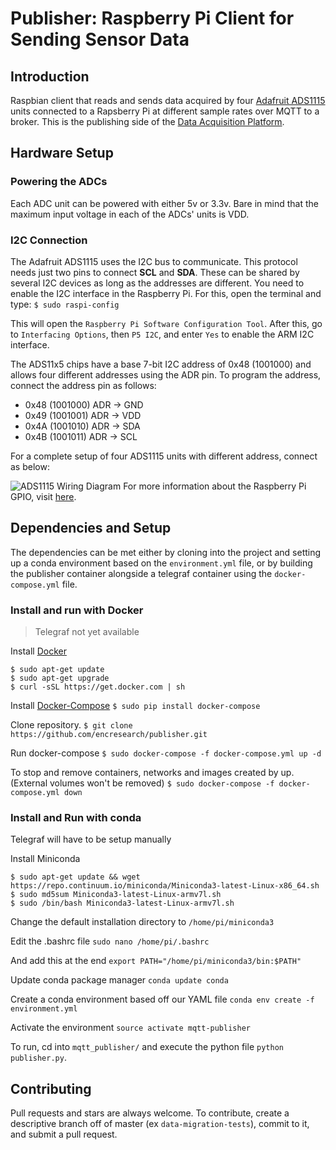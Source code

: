 # Publisher: Raspberry Pi Client for Sending Sensor Data

## Introduction
Raspbian client that reads and sends data acquired by four [Adafruit ADS1115](https://learn.adafruit.com/adafruit-4-channel-adc-breakouts/overview) units connected to a Rapsberry Pi at different sample rates over MQTT to a broker. This is the publishing side of the [Data Acquisition Platform](https://github.com/encresearch/data-assimilation-system).

## Hardware Setup

### Powering the ADCs
Each ADC unit can be powered with either 5v or 3.3v. Bare in mind that the maximum input voltage in each of the ADCs' units is VDD.

### I2C Connection
The Adafruit ADS1115 uses the I2C bus to communicate. This protocol needs just two pins to connect **SCL** and **SDA**. These can be shared by several I2C devices as long as the addresses are different. You need to enable the I2C interface in the Raspberry Pi. For this, open the terminal and type:
```$ sudo raspi-config```

This will open the ```Raspberry Pi Software Configuration Tool```. After this, go to ```Interfacing Options```, then ```P5 I2C```, and enter ```Yes``` to enable the ARM I2C interface.

The ADS11x5 chips have a base 7-bit I2C address of 0x48 (1001000) and allows four different addresses using the ADR pin. To program the address, connect the address pin as follows:
* 0x48 (1001000) ADR -> GND
* 0x49 (1001001) ADR -> VDD
* 0x4A (1001010) ADR -> SDA
* 0x4B (1001011) ADR -> SCL

For a complete setup of four ADS1115 units with different address, connect as below:

![ADS1115 Wiring Diagram](./docs/images/wiring.png)
For more information about the Raspberry Pi GPIO, visit [here](https://www.raspberrypi.org/documentation/usage/gpio/).

## Dependencies and Setup
The dependencies can be met either by cloning into the project and setting up a conda environment based on the ```environment.yml``` file, or by building the publisher container alongside a telegraf container using the ```docker-compose.yml``` file.

### Install and run with Docker
> Telegraf not yet available

Install [Docker](https://docs.docker.com/install/)
```
$ sudo apt-get update
$ sudo apt-get upgrade 
$ curl -sSL https://get.docker.com | sh
``` 

Install [Docker-Compose](https://docs.docker.com/compose/install/)
```$ sudo pip install docker-compose```

Clone repository.
```$ git clone https://github.com/encresearch/publisher.git```

Run docker-compose
```$ sudo docker-compose -f docker-compose.yml up -d```

To stop and remove containers, networks and images created by up. (External volumes won't be removed)
```$ sudo docker-compose -f docker-compose.yml down```

### Install and Run with conda
Telegraf will have to be setup manually

Install Miniconda
```
$ sudo apt-get update && wget https://repo.continuum.io/miniconda/Miniconda3-latest-Linux-x86_64.sh
$ sudo md5sum Miniconda3-latest-Linux-armv7l.sh
$ sudo /bin/bash Miniconda3-latest-Linux-armv7l.sh
```

Change the default installation directory to ```/home/pi/miniconda3```

Edit the .bashrc file
```sudo nano /home/pi/.bashrc```

And add this at the end
```export PATH="/home/pi/miniconda3/bin:$PATH"```

Update conda package manager
```conda update conda```

Create a conda environment based off our YAML file
```conda env create -f environment.yml```

Activate the environment
```source activate mqtt-publisher```

To run, cd into ```mqtt_publisher/``` and execute the python file ```python publisher.py```.

## Contributing
Pull requests and stars are always welcome. To contribute, create a descriptive branch off of master (ex ```data-migration-tests```), commit to it, and submit a pull request.
